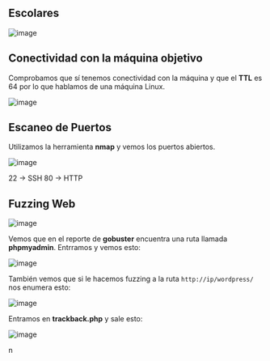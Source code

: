 ## Escolares

![image](https://github.com/Alv-fh/Dockerlabs_machines_writeups/assets/109484163/4c2d1970-d7ff-44dd-a833-e98e3843bd26)

## Conectividad con la máquina objetivo

Comprobamos que sí tenemos conectividad con la máquina y que el **TTL** es 64 por lo que hablamos de una máquina Linux.

![image](https://github.com/Alv-fh/Dockerlabs_machines_writeups/assets/109484163/9a8a2e4d-5fef-4281-ba2e-47569b47bad5)

## Escaneo de Puertos

Utilizamos la herramienta **nmap** y vemos los puertos abiertos.

![image](https://github.com/Alv-fh/Dockerlabs_machines_writeups/assets/109484163/e5be85fa-ba08-4e29-bb74-67363ccd0184)

22 -> SSH
80 -> HTTP

## Fuzzing Web

![image](https://github.com/Alv-fh/Dockerlabs_machines_writeups/assets/109484163/d1586d08-6d99-4a65-b7cd-4e29e7264245)

Vemos que en el reporte de **gobuster** encuentra una ruta llamada **phpmyadmin**. Entrramos y vemos esto:

![image](https://github.com/Alv-fh/Dockerlabs_machines_writeups/assets/109484163/eef5c66d-9b0c-46a6-b51c-fb398c95b65d)

También vemos que si le hacemos fuzzing a la ruta `http://ip/wordpress/` nos enumera esto:

![image](https://github.com/Alv-fh/Dockerlabs_machines_writeups/assets/109484163/cd9e357a-d30d-4540-a990-8edaf5ed919d)

Entramos en **trackback.php** y sale esto:

![image](https://github.com/Alv-fh/Dockerlabs_machines_writeups/assets/109484163/77af5199-cc6f-4537-acfb-d694e08b14ad)




 n
